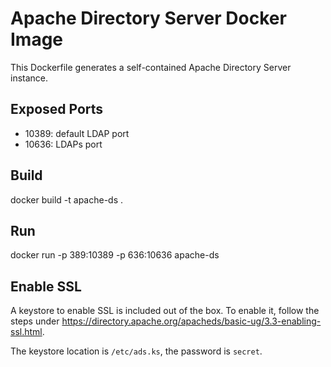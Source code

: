 # Apache Directory Server Docker Image
This Dockerfile generates a self-contained Apache Directory Server instance. 

## Exposed Ports

- 10389: default LDAP port
- 10636: LDAPs port

## Build

docker build -t apache-ds .

## Run

docker run -p 389:10389 -p 636:10636 apache-ds

## Enable SSL

A keystore to enable SSL is included out of the box. To enable it, follow the steps
under https://directory.apache.org/apacheds/basic-ug/3.3-enabling-ssl.html. 

The keystore location is `/etc/ads.ks`, the password is `secret`.
